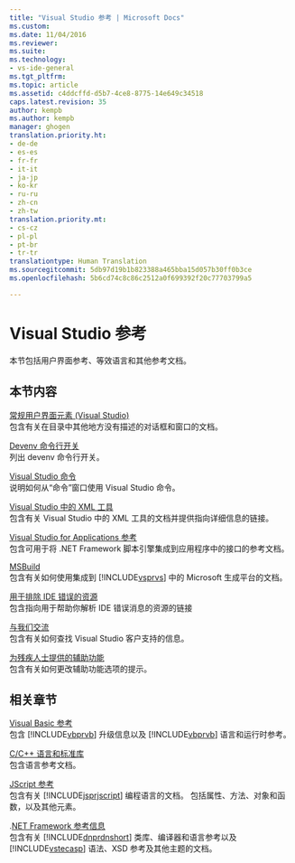 ```yaml
---
title: "Visual Studio 参考 | Microsoft Docs"
ms.custom: 
ms.date: 11/04/2016
ms.reviewer: 
ms.suite: 
ms.technology:
- vs-ide-general
ms.tgt_pltfrm: 
ms.topic: article
ms.assetid: c4ddcffd-d5b7-4ce8-8775-14e649c34518
caps.latest.revision: 35
author: kempb
ms.author: kempb
manager: ghogen
translation.priority.ht:
- de-de
- es-es
- fr-fr
- it-it
- ja-jp
- ko-kr
- ru-ru
- zh-cn
- zh-tw
translation.priority.mt:
- cs-cz
- pl-pl
- pt-br
- tr-tr
translationtype: Human Translation
ms.sourcegitcommit: 5db97d19b1b823388a465bba15d057b30ff0b3ce
ms.openlocfilehash: 5b6cd74c8c86c2512a0f699392f20c77703799a5

---
```

# <a name="visual-studio-reference"></a>Visual Studio 参考
本节包括用户界面参考、等效语言和其他参考文档。  
  
## <a name="in-this-section"></a>本节内容  
 [常规用户界面元素 (Visual Studio)](../../ide/reference/general-user-interface-elements-visual-studio.md)  
 包含有关在目录中其他地方没有描述的对话框和窗口的文档。  
  
 [Devenv 命令行开关](../../ide/reference/devenv-command-line-switches.md)  
 列出 devenv 命令行开关。  
  
 [Visual Studio 命令](../../ide/reference/visual-studio-commands.md)  
 说明如何从“命令”窗口使用 Visual Studio 命令。  
  
 [Visual Studio 中的 XML 工具](../../xml-tools/xml-tools-in-visual-studio.md)  
 包含有关 Visual Studio 中的 XML 工具的文档并提供指向详细信息的链接。  
  
 [Visual Studio for Applications 参考](../../ide/reference/visual-studio-for-applications-reference.md)  
 包含可用于将 .NET Framework 脚本引擎集成到应用程序中的接口的参考文档。  
  
 [MSBuild](../../msbuild/msbuild1.md)  
 包含有关如何使用集成到 [!INCLUDE[vsprvs](../../code-quality/includes/vsprvs_md.md)] 中的 Microsoft 生成平台的文档。  
  
 [用于排除 IDE 错误的资源](../../ide/reference/resources-for-troubleshooting-integrated-development-environment-errors.md)  
 包含指向用于帮助你解析 IDE 错误消息的资源的链接  
  
 [与我们交流](../../ide/talk-to-us.md)  
 包含有关如何查找 Visual Studio 客户支持的信息。  
  
 [为残疾人士提供的辅助功能](../../ide/reference/accessibility-for-people-with-disabilities.md)  
 包含有关如何更改辅助功能选项的提示。  
  
## <a name="related-sections"></a>相关章节  
 [Visual Basic 参考](/dotnet/visual-basic/reference/index)  
 包含 [!INCLUDE[vbprvb](../../code-quality/includes/vbprvb_md.md)] 升级信息以及 [!INCLUDE[vbprvb](../../code-quality/includes/vbprvb_md.md)] 语言和运行时参考。  
  
 [C/C++ 语言和标准库](/visual-cpp/cpp/c-cpp-language-and-standard-libraries)  
 包含语言参考文档。  
  
 [JScript 参考](http://msdn.microsoft.com/en-us/2e47f004-963c-4661-b887-a14e4660aadd)  
 包含有关 [!INCLUDE[jsprjscript](../../debugger/debug-interface-access/includes/jsprjscript_md.md)] 编程语言的文档。 包括属性、方法、对象和函数，以及其他元素。  
  
 .[NET Framework 参考信息](/dotnet/visual-basic/reference/net-framework-reference-information)  
 包含有关 [!INCLUDE[dnprdnshort](../../code-quality/includes/dnprdnshort_md.md)] 类库、编译器和语言参考以及 [!INCLUDE[vstecasp](../../code-quality/includes/vstecasp_md.md)] 语法、XSD 参考及其他主题的文档。


<!--HONumber=Feb17_HO4-->


